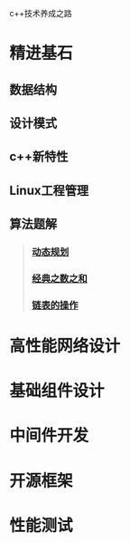 c++技术养成之路

# 精进基石
## 数据结构
## 设计模式
## c++新特性
## Linux工程管理
## 算法题解

> ### [动态规划](./算法题解/动态规划.md)
> ### [经典之数之和](./算法题解/经典之数之和.md)
> ### [链表的操作](./算法题解/链表的操作.md)


# 高性能网络设计

# 基础组件设计

# 中间件开发

# 开源框架

# 性能测试
